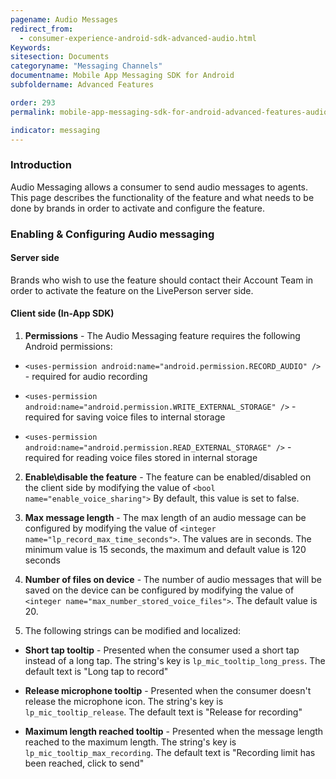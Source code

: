 ```yaml
---
pagename: Audio Messages
redirect_from:
  - consumer-experience-android-sdk-advanced-audio.html
Keywords:
sitesection: Documents
categoryname: "Messaging Channels"
documentname: Mobile App Messaging SDK for Android
subfoldername: Advanced Features

order: 293
permalink: mobile-app-messaging-sdk-for-android-advanced-features-audio-messages.html

indicator: messaging
---
```


### Introduction

Audio Messaging allows a consumer to send audio messages to agents. This page describes the functionality of the feature and what needs to be done by brands in order to activate and configure the feature.

### Enabling & Configuring Audio messaging

#### Server side
Brands who wish to use the feature should contact their Account Team in order to activate the feature on the LivePerson server side.

#### Client side (In-App SDK)

1. **Permissions** - The Audio Messaging feature requires the following Android permissions:

 * ```<uses-permission android:name="android.permission.RECORD_AUDIO" />``` - required for audio recording

 * ```<uses-permission android:name="android.permission.WRITE_EXTERNAL_STORAGE" />``` - required for saving voice files to internal storage

 * ```<uses-permission android:name="android.permission.READ_EXTERNAL_STORAGE" />``` - required for reading voice files stored in internal storage

2. **Enable\disable the feature** - The feature can be enabled/disabled on the client side by modifying the value of ```<bool name="enable_voice_sharing">```
By default, this value is set to false.

3. **Max message length** - The max length of an audio message can be configured by modifying the value of ```<integer name="lp_record_max_time_seconds">```.
The values are in seconds. The minimum value is 15 seconds, the maximum and default value is 120 seconds

4. **Number of files on device** - The number of audio messages that will be saved on the device can be configured by modifying the value of ```<integer name="max_number_stored_voice_files">```. The default value is 20.

5. The following strings can be modified and localized:

 * **Short tap tooltip** - Presented when the consumer used a short tap instead of a long tap. The string's key is ```lp_mic_tooltip_long_press```. The default text is "Long tap to record"

 * **Release microphone tooltip** - Presented when the consumer doesn't release the microphone icon. The string's key is ```lp_mic_tooltip_release```. The default text is "Release for recording"

 * **Maximum length reached tooltip** - Presented when the message length reached to the maximum length. The string's key is ```lp_mic_tooltip_max_recording```. The default text is "Recording limit has been reached, click to send"
